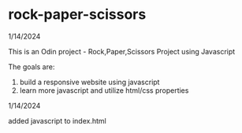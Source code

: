 # rock-paper-scissors

1/14/2024

This is an Odin project - Rock,Paper,Scissors Project using Javascript

The goals are:

1. build a responsive website using javascript
2. learn more javascript and utilize html/css properties

1/14/2024

added javascript to index.html